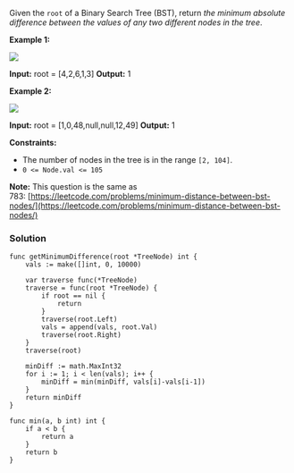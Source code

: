 Given the `root` of a Binary Search Tree (BST), return _the minimum absolute difference between the values of any two different nodes in the tree_.

**Example 1:**

![](https://assets.leetcode.com/uploads/2021/02/05/bst1.jpg)

**Input:** root = [4,2,6,1,3]
**Output:** 1

**Example 2:**

![](https://assets.leetcode.com/uploads/2021/02/05/bst2.jpg)

**Input:** root = [1,0,48,null,null,12,49]
**Output:** 1

**Constraints:**

- The number of nodes in the tree is in the range `[2, 104]`.
- `0 <= Node.val <= 105`

**Note:** This question is the same as 783: [https://leetcode.com/problems/minimum-distance-between-bst-nodes/](https://leetcode.com/problems/minimum-distance-between-bst-nodes/)

### Solution
```
func getMinimumDifference(root *TreeNode) int {
    vals := make([]int, 0, 10000)
    
    var traverse func(*TreeNode)
    traverse = func(root *TreeNode) {
        if root == nil {
            return
        }
        traverse(root.Left)
        vals = append(vals, root.Val)
        traverse(root.Right)
    }
    traverse(root)
    
    minDiff := math.MaxInt32
    for i := 1; i < len(vals); i++ {
        minDiff = min(minDiff, vals[i]-vals[i-1])
    }
    return minDiff
}

func min(a, b int) int {
    if a < b {
        return a
    }
    return b
}
```